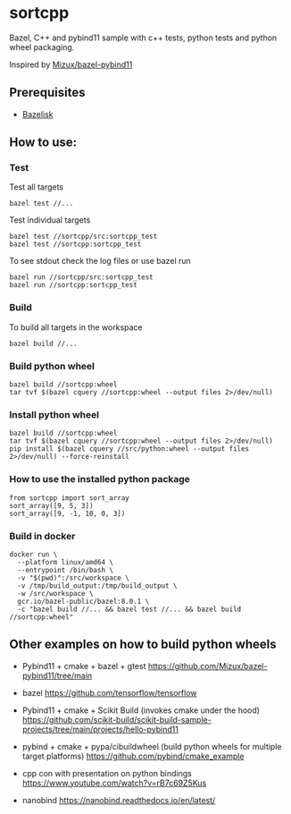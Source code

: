 # sortcpp

Bazel, C++ and pybind11 sample with c++ tests, python tests and python wheel packaging.

Inspired by [Mizux/bazel-pybind11](https://github.com/Mizux/bazel-pybind11)

## Prerequisites

* [Bazelisk](https://github.com/bazelbuild/bazelisk?tab=readme-ov-file#installation)

## How to use:
### Test

Test all targets
```
bazel test //...
```

Test individual targets
```
bazel test //sortcpp/src:sortcpp_test
bazel test //sortcpp:sortcpp_test
```

To see stdout check the log files or use bazel run
```
bazel run //sortcpp/src:sortcpp_test
bazel run //sortcpp:sortcpp_test
```

### Build

To build all targets in the workspace
```
bazel build //...
```

### Build python wheel 
```
bazel build //sortcpp:wheel
tar tvf $(bazel cquery //sortcpp:wheel --output files 2>/dev/null)
```

### Install python wheel
```
bazel build //sortcpp:wheel
tar tvf $(bazel cquery //sortcpp:wheel --output files 2>/dev/null)
pip install $(bazel cquery //src/python:wheel --output files 2>/dev/null) --force-reinstall
```

### How to use the installed python package
```
from sortcpp import sort_array
sort_array([9, 5, 3])
sort_array([9, -1, 10, 0, 3])
```

### Build in docker

```
docker run \
  --platform linux/amd64 \
  --entrypoint /bin/bash \
  -v "$(pwd)":/src/workspace \
  -v /tmp/build_output:/tmp/build_output \
  -w /src/workspace \
  gcr.io/bazel-public/bazel:8.0.1 \
  -c "bazel build //... && bazel test //... && bazel build //sortcpp:wheel"
```



## Other examples on how to build python wheels

- Pybind11 + cmake + bazel + gtest
https://github.com/Mizux/bazel-pybind11/tree/main

- bazel
https://github.com/tensorflow/tensorflow

- Pybind11 + cmake + Scikit Build (invokes cmake under the hood)
https://github.com/scikit-build/scikit-build-sample-projects/tree/main/projects/hello-pybind11

- pybind + cmake + pypa/cibuildwheel (build python wheels for multiple target platforms)
https://github.com/pybind/cmake_example

- cpp con with presentation on python bindings
https://www.youtube.com/watch?v=rB7c69Z5Kus

- nanobind
https://nanobind.readthedocs.io/en/latest/